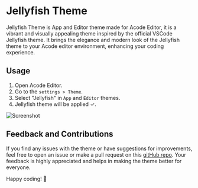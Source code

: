 # Jellyfish Theme

Jellyfish Theme is App and Editor theme made for Acode Editor, it is a vibrant and visually appealing theme inspired by the official VSCode Jellyfish theme. It brings the elegance and modern look of the Jellyfish theme to your Acode editor environment, enhancing your coding experience.

## Usage

1. Open Acode Editor.
2. Go to the `settings > Theme`.
3. Select "Jellyfish" in `App` and `Editor` themes.
4. Jellyfish theme will be applied ✓.

![Screenshot](![screenshot](https://github.com/Mirza-Glitch/jellyfish-acode-theme/blob/main/screenshot.jpg?raw=true))

## Feedback and Contributions

If you find any issues with the theme or have suggestions for improvements, feel free to open an issue or make a pull request on this [gitHub repo](https://github.com/Mirza-Glitch/jellyfish-acode-theme). Your feedback is highly appreciated and helps in making the theme better for everyone.

Happy coding! 🚀